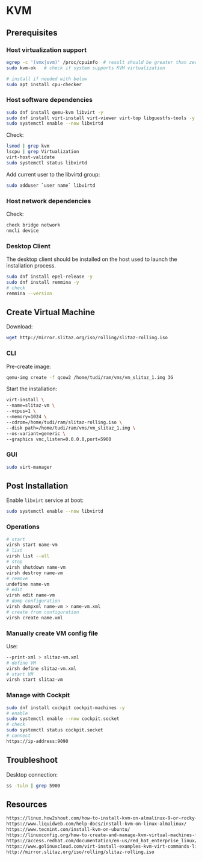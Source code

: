 # KVM

## Prerequisites

### Host virtualization support

```sh
egrep -c '(vmx|svm)' /proc/cpuinfo  # result should be greater than zero
sudo kvm-ok   # check if system supports KVM virtualization

# install if needed with below
sudo apt install cpu-checker
```

### Host software dependencies

```sh
sudo dnf install qemu-kvm libvirt -y
sudo dnf install virt-install virt-viewer virt-top libguestfs-tools -y
sudo systemctl enable --now libvirtd
```

Check:

```sh
lsmod | grep kvm
lscpu | grep Virtualization
virt-host-validate
sudo systemctl status libvirtd
```

Add current user to the libvirtd group:

```sh
sudo adduser `user name` libvirtd
```

### Host network dependencies

Check:

```sh
check bridge network
nmcli device
```

### Desktop Client

The desktop client should be installed on the host used to launch the installation process.

```sh
sudo dnf install epel-release -y
sudo dnf install remmina -y
# check
remmina --version
```

## Create Virtual Machine

Download:

```sh
wget http://mirror.slitaz.org/iso/rolling/slitaz-rolling.iso
```

### CLI

Pre-create image:

```sh
qemu-img create -f qcow2 /home/tudi/ram/vms/vm_slitaz_1.img 3G
```

Start the installation:

```sh
virt-install \
--name=slitaz-vm \
--vcpus=1 \
--memory=1024 \
--cdrom=/home/tudi/ram/slitaz-rolling.iso \
--disk path=/home/tudi/ram/vms/vm_slitaz_1.img \
--os-variant=generic \
--graphics vnc,listen=0.0.0.0,port=5900
```

### GUI

```sh
sudo virt-manager
```

## Post Installation

Enable `libvirt` service at boot:

```sh
sudo systemctl enable --now libvirtd
```

### Operations

```sh
# start
virsh start name-vm
# list
virsh list --all
# stop
virsh shutdown name-vm
virsh destroy name-vm
# remove
undefine name-vm
# edit
virsh edit name-vm
# dump configuration
virsh dumpxml name-vm > name-vm.xml
# create from configuration
virsh create name.xml
```

### Manually create VM config file

Use:

```sh
--print-xml > slitaz-vm.xml
# define VM
virsh define slitaz-vm.xml
# start VM
virsh start slitaz-vm
```

### Manage with Cockpit

```sh
sudo dnf install cockpit cockpit-machines -y
# enable
sudo systemctl enable --now cockpit.socket
# check
sudo systemctl status cockpit.socket
# connect
https://ip-address:9090
```

## Troubleshoot

Desktop connection:

```sh
ss -tuln | grep 5900
```

## Resources

```html
https://linux.how2shout.com/how-to-install-kvm-on-almalinux-9-or-rocky-linux-9-to-create-vms/
https://www.liquidweb.com/help-docs/install-kvm-on-linux-almalinux/
https://www.tecmint.com/install-kvm-on-ubuntu/
https://linuxconfig.org/how-to-create-and-manage-kvm-virtual-machines-from-cli
https://access.redhat.com/documentation/en-us/red_hat_enterprise_linux/7/html/virtualization_deployment_and_administration_guide/sect-guest_virtual_machine_installation_overview-creating_guests_with_virt_install
https://www.golinuxcloud.com/virt-install-examples-kvm-virt-commands-linux/
http://mirror.slitaz.org/iso/rolling/slitaz-rolling.iso
```
